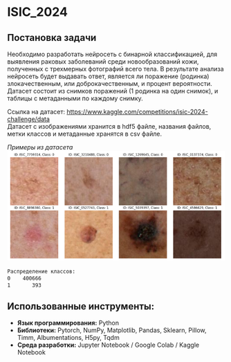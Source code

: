 # ISIC_2024

## Постановка задачи
Необходимо разработать нейросеть с бинарной классификацией, для выявления раковых заболеваний среди новообразований кожи, полученных с трехмерных фотографий всего тела. В результате анализа нейросеть будет выдавать ответ, является ли поражение (родинка) злокачественным, или доброкачественным, и процент вероятности. Датасет состоит из снимков поражений (1 родинка на один снимок), и таблицы с метаданными по каждому снимку.

Ссылка на датасет: https://www.kaggle.com/competitions/isic-2024-challenge/data  
Датасет с изображениями хранится в hdf5 файле, названия файлов, метки классов и метаданные хранятся в csv файле.

*Примеры из датасета*  
![Примеры из датасета](images/dataset_examples.png)

```
Распределение классов:
0    400666
1       393
```



## Использованные инструменты:
- **Язык программирования:** Python
- **Библиотеки:** Pytorch, NumPy, Matplotlib, Pandas, Sklearn, Pillow, Timm, Albumentations, H5py, Tqdm
- **Среда разработки:** Jupyter Notebook / Google Colab / Kaggle Notebook
